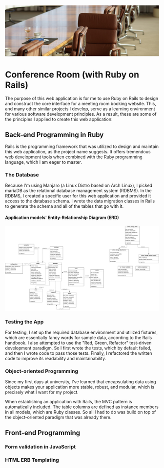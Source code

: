![conference room](conference_brown.jpg)
# Conference Room (with Ruby on Rails)

The purpose of this web application is for me to use Ruby on Rails to design and construct the core interface for a
meeting room booking website. This, and many other similar projects I develop, serve as a learning environment for
various software development principles. As a result, these are some of the principles I applied to create this web
application:

## Back-end Programming in Ruby

Rails is the programming framework that was utilized to design and maintain this web application, as the project name
suggests. It offers tremendous web development tools when combined with the Ruby programming language, which I am eager
to master.

### The Database

Because I'm using Manjaro (a Linux Distro based on Arch Linux), I picked mariaDB as the relational database management
system (RDBMS). In the RDBMS, I created a specific user for this web application and provided it access to the database
schema. I wrote the data migration classes in Rails to generate the schema and all of the tables that go with it.

#### Application models' Entity-Relationship Diagram (ERD)

![Entity-Relationship Diagram (ERD)](conference_room_development_db_schema.png)

### Testing the App

For testing, I set up the required database environment and utilized fixtures, which are essentially fancy words for
sample data, according to the Rails handbook. I also attempted to use the "Red, Green, Refactor" test-driven development
paradigm. So I first wrote the tests, which by default failed, and then I wrote code to pass those tests. Finally, I
refactored the written code to improve its readability and maintainability.

### Object-oriented Programming

Since my first days at university, I've learned that encapsulating data using objects makes your application more
stable, robust, and modular, which is precisely what I want for my project.

When establishing an application with Rails, the MVC pattern is automatically included. The table columns are defined as
instance members in all models, which are Ruby classes. So all I had to do was build on top of the object-oriented
paradigm that was already there.

## Front-end Programming

### Form validation in JavaScript

### HTML ERB Templating


